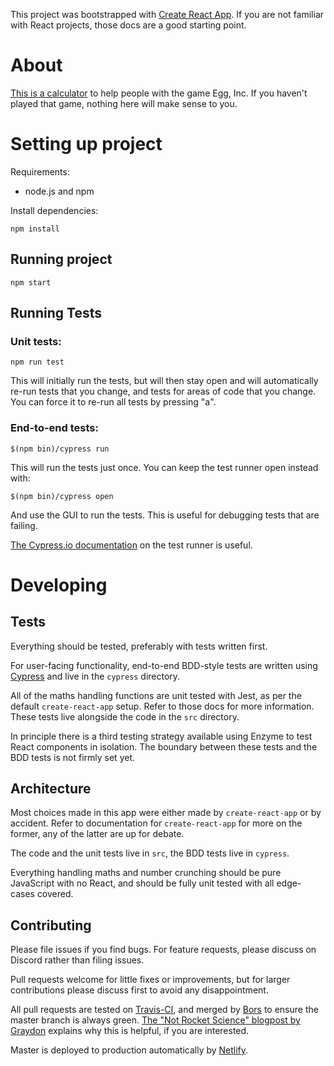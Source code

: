 This project was bootstrapped with [Create React App](https://github.com/facebookincubator/create-react-app). If you are not familiar with React projects, those docs are a good starting point.

# About

[This is a calculator](https://eggs.zofrex.com/) to help people with the game Egg, Inc. If you haven't played that game, nothing here will make sense to you.

# Setting up project

Requirements:

* node.js and npm

Install dependencies:

```
npm install
```

## Running project

```npm start```

## Running Tests

### Unit tests:

```npm run test```

This will initially run the tests, but will then stay open and will automatically re-run tests that you change, and tests for areas of code that you change. You can force it to re-run all tests by pressing "a".

### End-to-end tests:

```$(npm bin)/cypress run```

This will run the tests just once. You can keep the test runner open instead with:

```$(npm bin)/cypress open```

And use the GUI to run the tests. This is useful for debugging tests that are failing.

[The Cypress.io documentation](https://docs.cypress.io/guides/core-concepts/test-runner.html) on the test runner is useful.

# Developing

## Tests

Everything should be tested, preferably with tests written first.

For user-facing functionality, end-to-end BDD-style tests are written using [Cypress](https://docs.cypress.io/) and live in the `cypress` directory.

All of the maths handling functions are unit tested with Jest, as per the default `create-react-app` setup. Refer to those docs for more information. These tests live alongside the code in the `src` directory.

In principle there is a third testing strategy available using Enzyme to test React components in isolation. The boundary between these tests and the BDD tests is not firmly set yet.

## Architecture

Most choices made in this app were either made by `create-react-app` or by accident. Refer to documentation for `create-react-app` for more on the former, any of the latter are up for debate.

The code and the unit tests live in `src`, the BDD tests live in `cypress`.

Everything handling maths and number crunching should be pure JavaScript with no React, and should be fully unit tested with all edge-cases covered.

## Contributing

Please file issues if you find bugs. For feature requests, please discuss on Discord rather than filing issues.

Pull requests welcome for little fixes or improvements, but for larger contributions please discuss first to avoid any disappointment.

All pull requests are tested on [Travis-CI](https://travis-ci.com/), and merged by [Bors](https://bors.tech/) to ensure the master branch is always green. [The "Not Rocket Science" blogpost by Graydon](https://graydon2.dreamwidth.org/1597.html) explains why this is helpful, if you are interested.

Master is deployed to production automatically by [Netlify](https://www.netlify.com/).